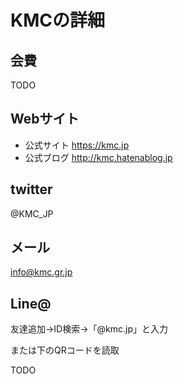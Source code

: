 # KMCの詳細

## 会費
TODO

## Webサイト
* 公式サイト https://kmc.jp
* 公式ブログ http://kmc.hatenablog.jp

## twitter
@KMC_JP

## メール
info@kmc.gr.jp

## Line@
友達追加→ID検索→「@kmc.jp」と入力

または下のQRコードを読取

TODO

